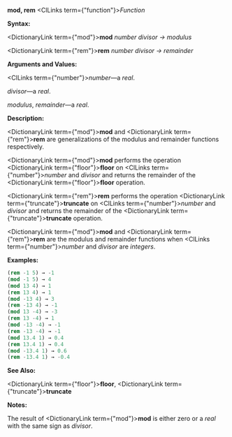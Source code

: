 **mod, rem** <ClLinks  term={"function"}><i>Function</i></ClLinks> 



**Syntax:** 



<DictionaryLink  term={"mod"}><b>mod</b></DictionaryLink> *number divisor → modulus* 



<DictionaryLink  term={"rem"}><b>rem</b></DictionaryLink> *number divisor → remainder* 



**Arguments and Values:** 



<ClLinks  term={"number"}><i>number</i></ClLinks>—a *real*. 



*divisor*—a *real*. 



*modulus*, *remainder*—a *real*. 



**Description:** 



<DictionaryLink  term={"mod"}><b>mod</b></DictionaryLink> and <DictionaryLink  term={"rem"}><b>rem</b></DictionaryLink> are generalizations of the modulus and remainder functions respectively. 



<DictionaryLink  term={"mod"}><b>mod</b></DictionaryLink> performs the operation <DictionaryLink  term={"floor"}><b>floor</b></DictionaryLink> on <ClLinks  term={"number"}><i>number</i></ClLinks> and *divisor* and returns the remainder of the <DictionaryLink  term={"floor"}><b>floor</b></DictionaryLink> operation. 



<DictionaryLink  term={"rem"}><b>rem</b></DictionaryLink> performs the operation <DictionaryLink  term={"truncate"}><b>truncate</b></DictionaryLink> on <ClLinks  term={"number"}><i>number</i></ClLinks> and *divisor* and returns the remainder of the <DictionaryLink  term={"truncate"}><b>truncate</b></DictionaryLink> operation. 



<DictionaryLink  term={"mod"}><b>mod</b></DictionaryLink> and <DictionaryLink  term={"rem"}><b>rem</b></DictionaryLink> are the modulus and remainder functions when <ClLinks  term={"number"}><i>number</i></ClLinks> and *divisor* are *integers*. 

**Examples:**
```lisp
(rem -1 5) → -1 
(mod -1 5) → 4 
(mod 13 4) → 1 
(rem 13 4) → 1 
(mod -13 4) → 3 
(rem -13 4) → -1 
(mod 13 -4) → -3 
(rem 13 -4) → 1 
(mod -13 -4) → -1 
(rem -13 -4) → -1 
(mod 13.4 1) → 0.4 
(rem 13.4 1) → 0.4 
(mod -13.4 1) → 0.6 
(rem -13.4 1) → -0.4 


```
**See Also:** 



<DictionaryLink  term={"floor"}><b>floor</b></DictionaryLink>, <DictionaryLink  term={"truncate"}><b>truncate</b></DictionaryLink> 



**Notes:** 



The result of <DictionaryLink  term={"mod"}><b>mod</b></DictionaryLink> is either zero or a *real* with the same sign as *divisor*. 



